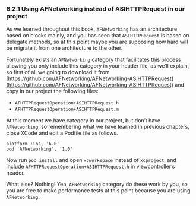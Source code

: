 ### 6.2.1 Using AFNetworking instead of ASIHTTPRequest in our project  
  
As we learned throughout this book, `AFNetworking` has an architecture based on blocks mainly, and you has seen that `ASIHTTPRequest` is based on delegate methods, so at this point maybe you are supposing how hard will be migrate it from one architecture to the other.  
  
Fortunately exists an `AFNetworking` category that facilitates this process allowing you only include this category in your header file, as we’ll explain, so first of all we going to download it from [https://github.com/AFNetworking/AFNetworking-ASIHTTPRequest](https://github.com/AFNetworking/AFNetworking-ASIHTTPRequest) and copy in our project the following files:  
  
* `AFHTTPRequestOperation+ASIHTTPRequest.h`  
* `AFHTTPRequestOperation+ASIHTTPRequest.m`  
  
At this moment we have category in our project, but don’t have `AFNetworking`, so remembering what we have learned in previous chapters, close XCode and edit a Podfile file as follows.  
  
```obj-c  
platform :ios, '6.0'  
pod 'AFNetworking', '1.0'  
```  
  
Now run `pod install` and open `xcworkspace` instead of `xcproject`, and include `AFHTTPRequestOperation+ASIHTTPRequest.h` in viewcontroller’s header.  
  
What else? Nothing! Yea, `AFNetworking` category do these work by you, so you are free to make performance tests at this point because you are using `AFNetworking`.